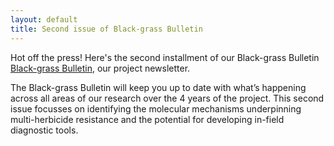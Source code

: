 ```yaml
---
layout: default
title: Second issue of Black-grass Bulletin
---
```


Hot off the press! Here's the second installment of our Black-grass Bulletin [Black-grass Bulletin](/assets/news-letters/BlackGrassBulletin_Issue2.pdf), our project newsletter.


The Black-grass Bulletin will keep you up to date with what’s happening across all areas of our research over the 4 years of the project. This second issue focusses on identifying the molecular mechanisms underpinning multi-herbicide resistance and the potential for developing in-field diagnostic tools. 
